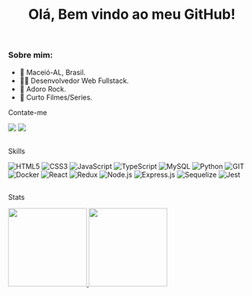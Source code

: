<body>
  <header>
    <div>
      <h1 align="center">Olá, Bem vindo ao meu GitHub!</h1>
    </div>
  </header>
  <div>
    <h3>Sobre mim:</h3>
    <ul>
      <li>🔺 Maceió-AL, Brasil.</li>
      <li>👨‍💻 Desenvolvedor Web Fullstack.</li>
      <li>🤘 Adoro  Rock.</li>
      <li>🍿 Curto Filmes/Series.</li>
    </ul>
  </div>
  <div>
    <p>Contate-me</p>
    <a href="mailto:wesley_869@hotmail.com.br"><img src="https://img.shields.io/badge/Email-0078D4?style=for-the-badge&logo=microsoft-outlook&logoColor=white" target="_blank" class="ext" rel="noreferrer"></a>
    <a href="https://www.linkedin.com/in/-wesleymartins/" target="_blank" class="ext" rel="noreferrer"><img src="https://img.shields.io/badge/-LinkedIn-%230077B5?style=for-the-badge&logo=linkedin&logoColor=white" target="_blank" class="ext" rel="noreferrer"></a>
<!--     <a href="em-Construção" target="_blank" class="ext" rel="noreferrer"><img src="https://img.shields.io/badge/-PORTFOLIO-%353b3Ac?style=for-the-badge&logo=react&logoColor=white" target="_blank" class="ext" rel="noreferrer"></a> -->
  </div>
  
  ##
  
  <div>
    <p>Skills</p>
      <img src="https://img.shields.io/badge/HTML5-E34F26?style=for-the-badge&logo=html5&logoColor=white"
      alt="HTML5"/>
      <img src="https://img.shields.io/badge/CSS3-1572B6?style=for-the-badge&logo=css3&logoColor=white"
      alt="CSS3"/>
      <img src="https://img.shields.io/badge/JavaScript-F7DF1E?style=for-the-badge&logo=javascript&logoColor=black"
      alt="JavaScript"/>  
      <img src="https://img.shields.io/badge/TypeScript-007ACC?style=for-the-badge&logo=typescript&logoColor=white"
      alt="TypeScript"/>
      <img src="https://img.shields.io/badge/MySQL-005C84?style=for-the-badge&logo=mysql&logoColor=white"
      alt="MySQL"/>
      <img src="https://img.shields.io/badge/Python-1572B6?style=for-the-badge&logo=python&logoColor=white"
      alt="Python"/>
      <img alt="GIT" title="GIT" src="https://img.shields.io/badge/GIT-000000?style=for-the-     badge&logo=git&logoColor=F05032" />
      <img src="https://img.shields.io/badge/Docker-2496ED?style=for-the-badge&logo=docker&logoColor=white"
      alt="Docker"/>
      <img src="https://img.shields.io/badge/React-20232A?style=for-the-badge&logo=react&logoColor=61DAFB"
      alt="React"/>
      <img src="https://img.shields.io/badge/Redux-593D88?style=for-the-badge&logo=redux&logoColor=white"
      alt="Redux"/>
      <img src="https://img.shields.io/badge/Node.js-339933?style=for-the-badge&logo=nodedotjs&logoColor=white"
      alt="Node.js">
      <img src="https://img.shields.io/badge/Express.js-000000?style=for-the-badge&logo=express&logoColor=white"
      alt="Express.js"/>
      <img src="https://img.shields.io/badge/Sequelize-1572b6?style=for-the-badge&logo=sequelize&logoColor=white"
      alt="Sequelize"/>
      <img src="https://img.shields.io/badge/Jest-C21325?style=for-the-badge&logo=jest&logoColor=white"
      alt="Jest"/>
  </div>
  
  ##
  
  <div>
    <p>Stats</p>
    <a href="https://github.com/xWesleyMartins">
      <img height="160em" src="https://github-readme-stats.vercel.app/api?username=xWesleyMartins&show_icons=true&theme=tokyonight&include_all_commits=true&count_private=true"/>
      <img height="160em" src="https://github-readme-stats.vercel.app/api/top-langs/?username=xWesleyMartins&layout=compact&langs_count=7&theme=tokyonight"/>
    </a>
  </div>
</body>
